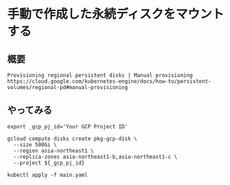 # 手動で作成した永続ディスクをマウントする

## 概要

```
Provisioning regional persistent disks | Manual provisioning
https://cloud.google.com/kubernetes-engine/docs/how-to/persistent-volumes/regional-pd#manual-provisioning
```


## やってみる

```
export _gcp_pj_id='Your GCP Project ID'
```
```
gcloud compute disks create pkg-gcp-disk \
  --size 500Gi \
  --region asia-northeast1 \
  --replica-zones asia-northeast1-b,asia-northeast1-c \
  --project ${_gcp_pj_id}
```

```
kubectl apply -f main.yaml
```
